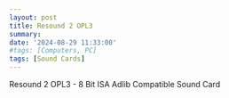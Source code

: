 ```yaml
---
layout: post
title: Resound 2 OPL3
summary: 
date: '2024-08-29 11:33:00'
#tags: [Computers, PC]
tags: [Sound Cards]
---
```


Resound 2 OPL3 - 8 Bit ISA Adlib Compatible Sound Card